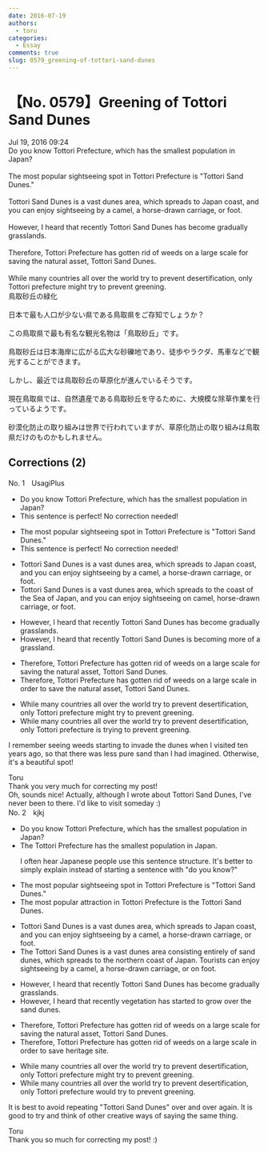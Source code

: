 ```yaml
---
date: 2016-07-19
authors:
  - toru
categories:
  - Essay
comments: true
slug: 0579_greening-of-tottori-sand-dunes
---
```


# 【No. 0579】Greening of Tottori Sand Dunes
<div class="date">Jul 19, 2016 09:24</div>
<div id="post"><div id="body_show_ori">
Do you know Tottori Prefecture, which has the smallest population in Japan?<br/><br/>The most popular sightseeing spot in Tottori Prefecture is "Tottori Sand Dunes."<br/><br/>Tottori Sand Dunes is a vast dunes area, which spreads to Japan coast, and you can enjoy sightseeing by a camel, a horse-drawn carriage, or foot.<br/><br/>However, I heard that recently Tottori Sand Dunes has become gradually grasslands.<br/><br/>Therefore, Tottori Prefecture has gotten rid of weeds on a large scale for saving the natural asset, Tottori Sand Dunes.<br/><br/>While many countries all over the world try to prevent desertification, only Tottori prefecture might try to prevent greening.
</div></div>

<!-- more -->

<div id="post_ja"><div id="body_show_mo">
鳥取砂丘の緑化<br/><br/>日本で最も人口が少ない県である鳥取県をご存知でしょうか？<br/><br/>この鳥取県で最も有名な観光名物は「鳥取砂丘」です。<br/><br/>鳥取砂丘は日本海岸に広がる広大な砂礫地であり、徒歩やラクダ、馬車などで観光することができます。<br/><br/>しかし、最近では鳥取砂丘の草原化が進んでいるそうです。<br/><br/>現在鳥取県では、自然遺産である鳥取砂丘を守るために、大規模な除草作業を行っているようです。<br/><br/>砂漠化防止の取り組みは世界で行われていますが、草原化防止の取り組みは鳥取県だけのものかもしれません。
</div></div>

## Corrections (2)
<div id="block"><div class="first_name"> No. 1　<span class="just_name">UsagiPlus</span></div><div id="block2">
<ul class="correction_field">
<li class="incorrect">Do you know Tottori Prefecture, which has the smallest population in Japan?</li>
<li class="corrected perfect">This sentence is perfect! No correction needed!</li>
</ul>
<ul class="correction_field">
<li class="incorrect">The most popular sightseeing spot in Tottori Prefecture is "Tottori Sand Dunes."</li>
<li class="corrected perfect">This sentence is perfect! No correction needed!</li>
</ul>
<ul class="correction_field">
<li class="incorrect">Tottori Sand Dunes is a vast dunes area, which spreads to Japan coast, and you can enjoy sightseeing by a camel, a horse-drawn carriage, or foot.</li>
<li class="corrected correct">
Tottori Sand Dunes is a vast dunes area, which spreads to the coast of the Sea of Japan, and you can enjoy sightseeing on camel, horse-drawn carriage, or foot.
</li>
</ul>
<ul class="correction_field">
<li class="incorrect">However, I heard that recently Tottori Sand Dunes has become gradually grasslands.</li>
<li class="corrected correct">
However, I heard that recently Tottori Sand Dunes is becoming more of a grassland.
</li>
</ul>
<ul class="correction_field">
<li class="incorrect">Therefore, Tottori Prefecture has gotten rid of weeds on a large scale for saving the natural asset, Tottori Sand Dunes.</li>
<li class="corrected correct">
Therefore, Tottori Prefecture has gotten rid of weeds on a large scale in order to save the natural asset, Tottori Sand Dunes.
</li>
</ul>
<ul class="correction_field">
<li class="incorrect">While many countries all over the world try to prevent desertification, only Tottori prefecture might try to prevent greening.</li>
<li class="corrected correct">
While many countries all over the world try to prevent desertification, only Tottori prefecture is trying to prevent greening.
</li>
</ul>
<p class="comment_small">
 I remember seeing weeds starting to invade the dunes when I visited ten years ago, so that there was less pure sand than I had imagined.  Otherwise, it's a beautiful spot!
</p>

</div><div class="name"><span class="just_name">Toru</span><br>
Thank you very much for correcting my post!<br/>Oh, sounds nice! Actually, although I wrote about Tottori Sand Dunes, I've never been to there. I'd like to visit someday :)
</div>
</div>
<div id="block"><div class="first_name"> No. 2　<span class="just_name">kjkj</span></div><div id="block2">
<ul class="correction_field">
<li class="incorrect">Do you know Tottori Prefecture, which has the smallest population in Japan?</li>
<li class="corrected correct">
<span class="f_blue">The</span> <span class="f_blue">Tottori Prefecture has</span> the smallest population in Japan<span class="f_blue">.</span>
<p class="correction_comment">I often hear Japanese people use this sentence structure. It's better to simply explain instead of starting a sentence with "do you know?"</p>
</li>
</ul>
<ul class="correction_field">
<li class="incorrect">The most popular sightseeing spot in Tottori Prefecture is "Tottori Sand Dunes."</li>
<li class="corrected correct">
The most popular <span class="f_blue">attraction</span> in Tottori Prefecture is <span class="f_blue">the Tottori Sand Dunes</span>.
</li>
</ul>
<ul class="correction_field">
<li class="incorrect">Tottori Sand Dunes is a vast dunes area, which spreads to Japan coast, and you can enjoy sightseeing by a camel, a horse-drawn carriage, or foot.</li>
<li class="corrected correct">
<span class="f_blue">The </span>Tottori Sand Dunes is a vast <span class="f_red"><span class="sline">dunes</span></span> area<span class="f_blue"> consisting entirely of sand dunes</span>, which spreads to <span class="f_blue">the northern</span> coast<span class="f_blue"> of Japan</span>. <span class="f_blue">Tourists</span> can enjoy sightseeing by <span class="f_red"><span class="sline">a</span></span> camel, a horse-drawn carriage, or <span class="f_blue">on </span>foot.
</li>
</ul>
<ul class="correction_field">
<li class="incorrect">However, I heard that recently Tottori Sand Dunes has become gradually grasslands.</li>
<li class="corrected correct">
However, I heard that recently <span class="f_blue">vegetation has started to grow over the </span>sand dunes.
</li>
</ul>
<ul class="correction_field">
<li class="incorrect">Therefore, Tottori Prefecture has gotten rid of weeds on a large scale for saving the natural asset, Tottori Sand Dunes.</li>
<li class="corrected correct">
Therefore, Tottori Prefecture has gotten rid of weeds on a large scale <span class="f_blue">in order to save</span> <span class="f_blue">heritage site</span>.
</li>
</ul>
<ul class="correction_field">
<li class="incorrect">While many countries all over the world try to prevent desertification, only Tottori prefecture might try to prevent greening.</li>
<li class="corrected correct">
While many countries all over the world try to prevent desertification, only Tottori prefecture <span class="f_blue">would</span> try to prevent greening.
</li>
</ul>
<p class="comment_small">
 It is best to avoid repeating "Tottori Sand Dunes" over and over again. It is good to try and think of other creative ways of saying the same thing.
</p>

</div><div class="name"><span class="just_name">Toru</span><br>
Thank you so much for correcting my post! :)
</div>
</div>
